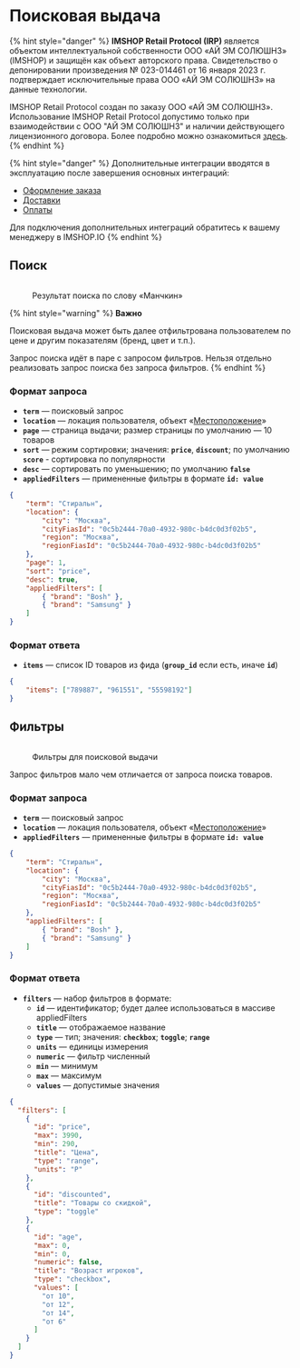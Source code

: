 # Поисковая выдача

{% hint style="danger" %}
**IMSHOP Retail Protocol (IRP)** является объектом интеллектуальной собственности ООО «АЙ ЭМ СОЛЮШНЗ» (IMSHOP) и защищён как объект авторского права. Свидетельство о депонировании произведения № 023-014461 от 16 января 2023 г. подтверждает исключительные права ООО «АЙ ЭМ СОЛЮШНЗ» на данные технологии.

IMSHOP Retail Protocol создан по заказу ООО «АЙ ЭМ СОЛЮШНЗ». Использование IMSHOP Retail Protocol допустимо только при взаимодействии с ООО "АЙ ЭМ СОЛЮШНЗ" и наличии действующего лицензионного договора. Более подробно можно ознакомиться [здесь](../../api-license.md).
{% endhint %}

{% hint style="danger" %}
Дополнительные интеграции вводятся в эксплуатацию после завершения основных интеграций:

* [Оформление заказа](../../osnovnye-integracii/oformlenie-zakaza.md)
* [Доставки](../../osnovnye-integracii/dostavki.md)
* [Оплаты](../../osnovnye-integracii/oplaty.md)

Для подключения дополнительных интеграций обратитесь к вашему менеджеру в IMSHOP.IO
{% endhint %}

## Поиск

<figure><img src="../../.gitbook/assets/search.png" alt=""><figcaption><p>Результат поиска по слову «Манчкин»</p></figcaption></figure>

{% hint style="warning" %}
**Важно**

Поисковая выдача может быть далее отфильтрована пользователем по цене и другим показателям (бренд, цвет и т.п.).

Запрос поиска идёт в паре с запросом фильтров. Нельзя отдельно реализовать запрос поиска без запроса фильтров.
{% endhint %}

### Формат запроса

* **`term`** — поисковый запрос
* **`location`** — локация пользователя, объект «[Местоположение](../../obekt-mestopolozhenie.md)»
* **`page`** — страница выдачи; размер страницы по умолчанию — 10 товаров
* **`sort`** — режим сортировки; значения: **`price`**, **`discount`**; по умолчанию **`score`** - сортировка по популярности
* **`desc`** — сортировать по уменьшению; по умолчанию **`false`**
* **`appliedFilters`** — примененные фильтры в формате **`id: value`**

```json
{
    "term": "Стиральн",
    "location": {
        "city": "Москва",
        "cityFiasId": "0c5b2444-70a0-4932-980c-b4dc0d3f02b5",
        "region": "Москва",
        "regionFiasId": "0c5b2444-70a0-4932-980c-b4dc0d3f02b5"
    },
    "page": 1,
    "sort": "price",
    "desc": true,
    "appliedFilters": [
        { "brand": "Bosh" },
        { "brand": "Samsung" }
    ]
}
```

### Формат ответа

* **`items`** — список ID товаров из фида (**`group_id`** если есть, иначе **`id`**)

```json
{
    "items": ["789887", "961551", "55598192"]
}
```

## Фильтры

<figure><img src="../../.gitbook/assets/filters.png" alt=""><figcaption><p>Фильтры для поисковой выдачи</p></figcaption></figure>

Запрос фильтров мало чем отличается от запроса поиска товаров.&#x20;

### Формат запроса

* **`term`** — поисковый запрос
* **`location`** — локация пользователя, объект «[Местоположение](../../obekt-mestopolozhenie.md)»
* **`appliedFilters`** — примененные фильтры в формате **`id: value`**

```json
{
    "term": "Стиральн",
    "location": {
        "city": "Москва",
        "cityFiasId": "0c5b2444-70a0-4932-980c-b4dc0d3f02b5",
        "region": "Москва",
        "regionFiasId": "0c5b2444-70a0-4932-980c-b4dc0d3f02b5"
    },
    "appliedFilters": [
        { "brand": "Bosh" },
        { "brand": "Samsung" }
    ]
}
```

### Формат ответа

* **`filters`** — набор фильтров в формате:
  * **`id`** — идентификатор; будет далее использоваться в массиве appliedFilters
  * **`title`** — отображаемое название
  * **`type`** — тип; значения: **`checkbox`**; **`toggle`**; **`range`**
  * **`units`** — единицы измерения
  * **`numeric`** — фильтр численный
  * **`min`** — минимум
  * **`max`** — максимум
  * **`values`** — допустимые значения

```json
{
  "filters": [
    {
      "id": "price",
      "max": 3990,
      "min": 290,
      "title": "Цена",
      "type": "range",
      "units": "Р"
    },
    {
      "id": "discounted",
      "title": "Товары со скидкой",
      "type": "toggle"
    },
    {
      "id": "age",
      "max": 0,
      "min": 0,
      "numeric": false,
      "title": "Возраст игроков",
      "type": "checkbox",
      "values": [
        "от 10",
        "от 12",
        "от 14",
        "от 6"
      ]
    }
  ]
}
```
